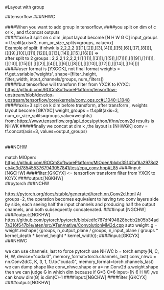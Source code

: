 #Layout with group

##tensorflow
###NHWC
<br/>
<br/>
####When you want to add group in tensorflow,
####you split on dim of c or k , and tf.concat outputs 
<br/>
#####axis=3 split on c dim ,input layout become [N H W G C]
input_groups = tf.split(axis=3, num_or_size_splits=groups, value=x)
<br/>
Example of split:
if nhwk is 
2,2,2,2
[[[[1],[2]],[[3],[4]]],[[[5],[6]],[[7],[8]]]],[[[[9],[10]],[[11],[12]]],[[[13],[14]],[[15],[16]]]]
=>
<br/>
after split to 2 groups :
2,2,2,1
2,2,2,1
[[[[1]],[[3]]],[[[5]],[[7]]]],[[[[9]],[[11]]],[[[13]],[[15]]]]
[[[[2]],[[4]]],[[[6]],[[8]]]],[[[[10]],[[12]]],[[[14]],[[16]]]]
<br/>
#####user format is [YXGCK], not final format
weights = tf.get_variable('weights', shape=[filter_height,     
                                                    filter_width,
                                                    input_channels/groups,
                                                    num_filters])
<br/>
#####but tensorflow will  transform filter from YXCK to KYXC:
https://github.com/ROCmSoftwarePlatform/tensorflow-upstream/blob/develop-upstream/tensorflow/core/kernels/conv_ops.cc#L1040-L1048
<br/>
#####axis=3 split on k dim before transform, after transform , weights layout become [GKYXC]
weight_groups = tf.split(axis=3, num_or_size_splits=groups,value=weights)
<br/>
from: https://www.tensorflow.org/api_docs/python/tf/nn/conv2d
results is NHWK
#####finally we concat at dim k ,the layout is [NHWGK]
conv = tf.concat(axis=3, values=output_groups)  
<br/>
<br/>
###NCHW
<br/>
<br/>
match MIOpen: https://github.com/ROCmSoftwarePlatform/MIOpen/blob/35142af8a2978d2cb4e3d7854553767943057841/test/cpu_conv.hpp#L85
####input:[NGCHW]
####filter:[GKCYX] <= tensorflow transform filter from YXCK to KCYX
####output:[NGKHW]
<br/>
##pytorch
###NCHW
<br/>
<br/>
https://pytorch.org/docs/stable/generated/torch.nn.Conv2d.html
At groups=2, the operation becomes equivalent to having two conv layers side by side, each seeing half the input channels and 
producing half the output channels, and both subsequently concatenated.
####input:[NGCHW]
####output:[NGKHW]
https://github.com/pytorch/pytorch/blob/edfc787df494828bcbb2b05b34ad7a316f647b1e/aten/src/ATen/native/ConvolutionMM3d.cpp
auto weight_g = weight.reshape(
        {groups,
         n_output_plane / groups,
         n_input_plane / groups * kernel_depth * kernel_height * kernel_width});
####input:[GKCYX]
<br/>
###NHWC
<br/>
<br/>
we can use channels_last to force pytorch use NHWC
b = torch.empty(N, C, H, W, device="cuda:0", memory_format=torch.channels_last)
conv_nhwc = nn.Conv2d(C, K, 3, 1, 1).to("cuda:0", memory_format=torch.channels_last)
we can dump shape like conv_nhwc.shape or a= nn.Conv2d a.weight.shape
then we can judge G in which dim because if G=3 C=6 input=[N 6 H W] ,we can know dim(G) is dim(C)-1
####input:[NGCHW]
####filter:[GKCYX]
####output:[NGKHW]
